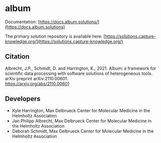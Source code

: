 # album

Documentation: [https://docs.album.solutions/](https://docs.album.solutions)

The primary solution repository is available here: [https://solutions.capture-knowledge.org/](https://solutions.capture-knowledge.org/)

## Citation

Albrecht, J.P., Schmidt, D. and Harrington, K., 2021. Album: a
framework for scientific data processing with software solutions of
heterogeneous tools. arXiv preprint arXiv:2110.00601.  
https://arxiv.org/abs/2110.00601

## Developers

- Kyle Harrington, Max Delbrueck Center for Molecular Medicine in the
Helmholtz Association
- Jan Philipp Albrecht, Max Delbrueck Center for Molecular Medicine in
  the Helmholtz Association
- Deborah Schmidt, Max Delbrueck Center for Molecular Medicine in
  the Helmholtz Association
